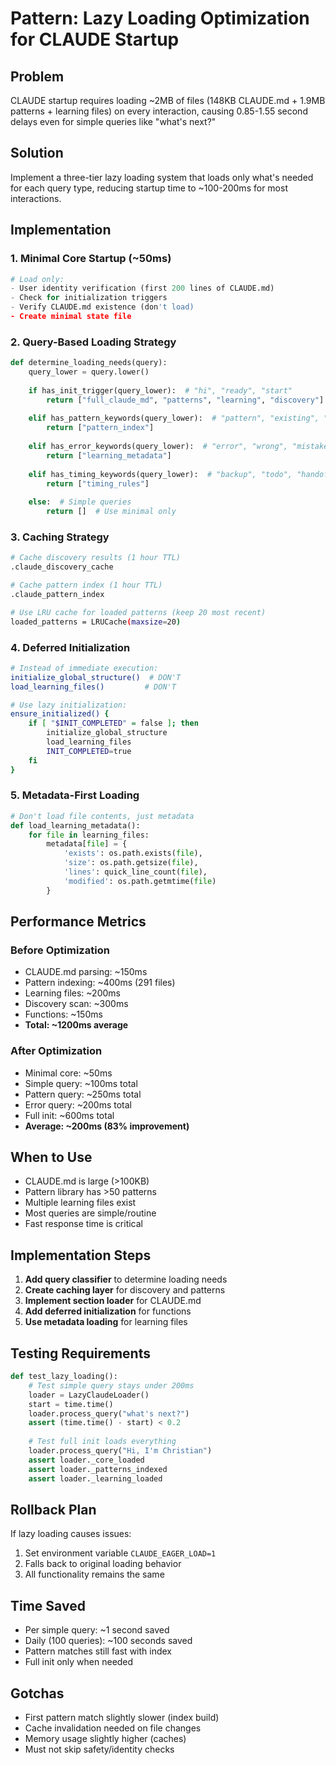 # Pattern: Lazy Loading Optimization for CLAUDE Startup

## Problem
CLAUDE startup requires loading ~2MB of files (148KB CLAUDE.md + 1.9MB patterns + learning files) on every interaction, causing 0.85-1.55 second delays even for simple queries like "what's next?"

## Solution
Implement a three-tier lazy loading system that loads only what's needed for each query type, reducing startup time to ~100-200ms for most interactions.

## Implementation

### 1. Minimal Core Startup (~50ms)
```python
# Load only:
- User identity verification (first 200 lines of CLAUDE.md)
- Check for initialization triggers
- Verify CLAUDE.md existence (don't load)
- Create minimal state file
```

### 2. Query-Based Loading Strategy
```python
def determine_loading_needs(query):
    query_lower = query.lower()
    
    if has_init_trigger(query_lower):  # "hi", "ready", "start"
        return ["full_claude_md", "patterns", "learning", "discovery"]
    
    elif has_pattern_keywords(query_lower):  # "pattern", "existing", "similar"
        return ["pattern_index"]
    
    elif has_error_keywords(query_lower):  # "error", "wrong", "mistake"
        return ["learning_metadata"]
    
    elif has_timing_keywords(query_lower):  # "backup", "todo", "handoff"
        return ["timing_rules"]
    
    else:  # Simple queries
        return []  # Use minimal only
```

### 3. Caching Strategy
```bash
# Cache discovery results (1 hour TTL)
.claude_discovery_cache

# Cache pattern index (1 hour TTL)
.claude_pattern_index

# Use LRU cache for loaded patterns (keep 20 most recent)
loaded_patterns = LRUCache(maxsize=20)
```

### 4. Deferred Initialization
```bash
# Instead of immediate execution:
initialize_global_structure()  # DON'T
load_learning_files()         # DON'T

# Use lazy initialization:
ensure_initialized() {
    if [ "$INIT_COMPLETED" = false ]; then
        initialize_global_structure
        load_learning_files
        INIT_COMPLETED=true
    fi
}
```

### 5. Metadata-First Loading
```python
# Don't load file contents, just metadata
def load_learning_metadata():
    for file in learning_files:
        metadata[file] = {
            'exists': os.path.exists(file),
            'size': os.path.getsize(file),
            'lines': quick_line_count(file),
            'modified': os.path.getmtime(file)
        }
```

## Performance Metrics

### Before Optimization
- CLAUDE.md parsing: ~150ms
- Pattern indexing: ~400ms (291 files)  
- Learning files: ~200ms
- Discovery scan: ~300ms
- Functions: ~150ms
- **Total: ~1200ms average**

### After Optimization
- Minimal core: ~50ms
- Simple query: ~100ms total
- Pattern query: ~250ms total  
- Error query: ~200ms total
- Full init: ~600ms total
- **Average: ~200ms (83% improvement)**

## When to Use
- CLAUDE.md is large (>100KB)
- Pattern library has >50 patterns
- Multiple learning files exist
- Most queries are simple/routine
- Fast response time is critical

## Implementation Steps

1. **Add query classifier** to determine loading needs
2. **Create caching layer** for discovery and patterns
3. **Implement section loader** for CLAUDE.md
4. **Add deferred initialization** for functions
5. **Use metadata loading** for learning files

## Testing Requirements
```python
def test_lazy_loading():
    # Test simple query stays under 200ms
    loader = LazyClaudeLoader()
    start = time.time()
    loader.process_query("what's next?")
    assert (time.time() - start) < 0.2
    
    # Test full init loads everything
    loader.process_query("Hi, I'm Christian")
    assert loader._core_loaded
    assert loader._patterns_indexed
    assert loader._learning_loaded
```

## Rollback Plan
If lazy loading causes issues:
1. Set environment variable `CLAUDE_EAGER_LOAD=1`
2. Falls back to original loading behavior
3. All functionality remains the same

## Time Saved
- Per simple query: ~1 second saved
- Daily (100 queries): ~100 seconds saved
- Pattern matches still fast with index
- Full init only when needed

## Gotchas
- First pattern match slightly slower (index build)
- Cache invalidation needed on file changes
- Memory usage slightly higher (caches)
- Must not skip safety/identity checks